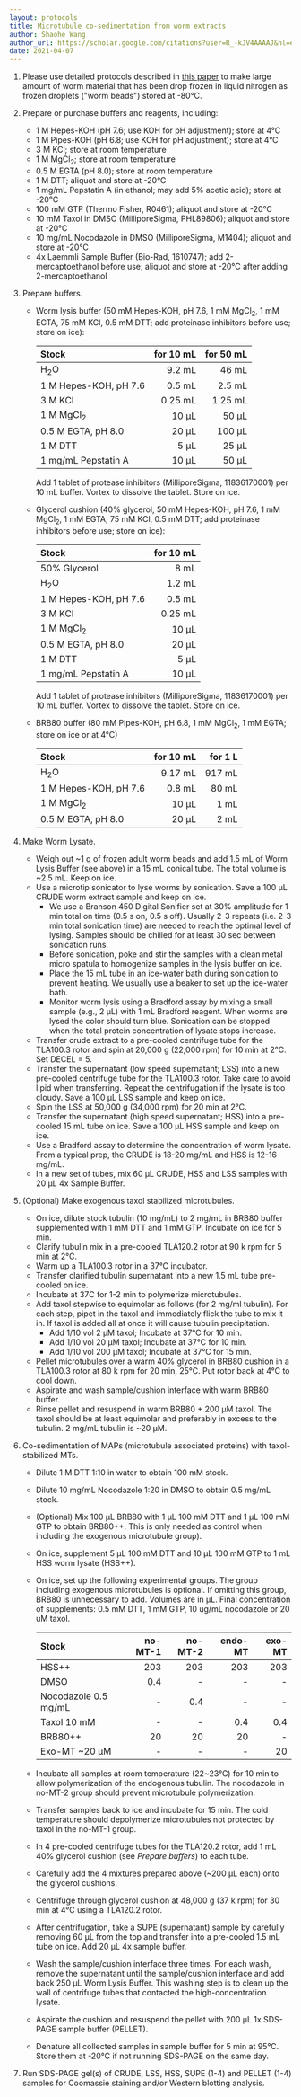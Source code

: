 ```yaml
---
layout: protocols
title: Microtubule co-sedimentation from worm extracts
author: Shaohe Wang
author_url: https://scholar.google.com/citations?user=R_-kJV4AAAAJ&hl=en
date: 2021-04-07
---
```


1. Please use detailed protocols described in [this paper](https://www.ncbi.nlm.nih.gov/pmc/articles/PMC3319706/) to make large amount of worm material that has been drop frozen in liquid nitrogen as frozen droplets ("worm beads") stored at -80°C.

1. Prepare or purchase buffers and reagents, including:

	- 1 M Hepes-KOH (pH 7.6; use KOH for pH adjustment); store at 4°C
	- 1 M Pipes-KOH (pH 6.8; use KOH for pH adjustment); store at 4°C
	- 3 M KCl; store at room temperature
	- 1 M MgCl<sub>2</sub>; store at room temperature
	- 0.5 M EGTA (pH 8.0); store at room temperature
	- 1 M DTT; aliquot and store at -20°C
	- 1 mg/mL Pepstatin A (in ethanol; may add 5% acetic acid); store at -20°C
	- 100 mM GTP (Thermo Fisher, R0461); aliquot and store at -20°C
	- 10 mM Taxol in DMSO (MilliporeSigma, PHL89806); aliquot and store at -20°C
	- 10 mg/mL Nocodazole in DMSO (MilliporeSigma, M1404); aliquot and store at -20°C
	- 4x Laemmli Sample Buffer (Bio-Rad, 1610747); add 2-mercaptoethanol before use; aliquot and store at -20°C after adding 2-mercaptoethanol

1. Prepare buffers.

	- Worm lysis buffer (50 mM Hepes-KOH, pH 7.6, 1 mM MgCl<sub>2</sub>, 1 mM EGTA, 75 mM KCl, 0.5 mM DTT; add proteinase inhibitors before use; store on ice):

		| Stock | for 10 mL | for 50 mL |
		|:---|---:|---:|
		| H<sub>2</sub>O	|	9.2 mL |	46 mL |
		| 1 M Hepes-KOH, pH 7.6 | 0.5 mL | 2.5 mL |
		| 3 M KCl | 0.25 mL | 1.25 mL |
		| 1 M MgCl<sub>2</sub> | 10 µL | 50 µL |
		| 0.5 M EGTA, pH 8.0 | 20 µL | 100 µL |
		| 1 M DTT | 5 µL | 25 µL |
		| 1 mg/mL Pepstatin A | 10 µL | 50 µL |

		Add 1 tablet of protease inhibitors (MilliporeSigma, 11836170001) per 10 mL buffer. Vortex to dissolve the tablet. Store on ice.

	- Glycerol cushion (40% glycerol, 50 mM Hepes-KOH, pH 7.6, 1 mM MgCl<sub>2</sub>, 1 mM EGTA, 75 mM KCl, 0.5 mM DTT; add proteinase inhibitors before use; store on ice):

		| Stock | for 10 mL |
		|:---|---:|
		| 50% Glycerol | 8 mL |
		| H<sub>2</sub>O	|	1.2 mL |
		| 1 M Hepes-KOH, pH 7.6 | 0.5 mL |
		| 3 M KCl | 0.25 mL |
		| 1 M MgCl<sub>2</sub> | 10 µL |
		| 0.5 M EGTA, pH 8.0 | 20 µL |
		| 1 M DTT | 5 µL |
		| 1 mg/mL Pepstatin A | 10 µL |

		Add 1 tablet of protease inhibitors (MilliporeSigma, 11836170001) per 10 mL buffer. Vortex to dissolve the tablet. Store on ice.

	- BRB80 buffer (80 mM Pipes-KOH, pH 6.8, 1 mM MgCl<sub>2</sub>, 1 mM EGTA; store on ice or at 4°C)

		| Stock | for 10 mL | for 1 L |
		|:---|---:|---:|
		| H<sub>2</sub>O	|	9.17 mL | 917 mL |
		| 1 M Hepes-KOH, pH 7.6 | 0.8 mL | 80 mL |
		| 1 M MgCl<sub>2</sub> | 10 µL | 1 mL |
		| 0.5 M EGTA, pH 8.0 | 20 µL | 2 mL |

1. Make Worm Lysate.

	- Weigh out ~1 g of frozen adult worm beads and add 1.5 mL of Worm Lysis Buffer (see above) in a 15 mL conical tube. The total volume is ~2.5 mL. Keep on ice.
	- Use a microtip sonicator to lyse worms by sonication. Save a 100 µL CRUDE worm extract sample and keep on ice.
		- We use a Branson 450 Digital Sonifier set at 30% amplitude for 1 min total on time (0.5 s on, 0.5 s off). Usually 2-3 repeats (i.e. 2-3 min total sonication time) are needed to reach the optimal level of lysing. Samples should be chilled for at least 30 sec between sonication runs.
		- Before sonication, poke and stir the samples with a clean metal micro spatula to homogenize samples in the lysis buffer on ice.
		- Place the 15 mL tube in an ice-water bath during sonication to prevent heating. We usually use a beaker to set up the ice-water bath.
		- Monitor worm lysis using a Bradford assay by mixing a small sample (e.g., 2 µL) with 1 mL Bradford reagent. When worms are lysed the color should turn blue. Sonication can be stopped when the total protein concentration of lysate stops increase.
	- Transfer crude extract to a pre-cooled centrifuge tube for the TLA100.3 rotor and spin at 20,000 g (22,000 rpm) for 10 min at 2°C. Set DECEL = 5.
	- Transfer the supernatant (low speed supernatant; LSS) into a new pre-cooled centrifuge tube for the TLA100.3 rotor. Take care to avoid lipid when transferring. Repeat the centrifugation if the lysate is too cloudy. Save a 100 µL LSS sample and keep on ice.
	- Spin the LSS at 50,000 g (34,000 rpm) for 20 min at 2°C.
	- Transfer the supernatant (high speed supernatant; HSS) into a pre-cooled 15 mL tube on ice. Save a 100 µL HSS sample and keep on ice.
	- Use a Bradford assay to determine the concentration of worm lysate. From a typical prep, the CRUDE is 18-20 mg/mL and HSS is 12-16 mg/mL.
	- In a new set of tubes, mix 60 µL CRUDE, HSS and LSS samples with 20 µL 4x Sample Buffer.

1. (Optional) Make exogenous taxol stabilized microtubules.

	- On ice, dilute stock tubulin (10 mg/mL) to 2 mg/mL in BRB80 buffer supplemented with 1 mM DTT and 1 mM GTP. Incubate on ice for 5 min.
	- Clarify tubulin mix in a pre-cooled TLA120.2 rotor at 90 k rpm for 5 min at 2°C.
	- Warm up a TLA100.3 rotor in a 37°C incubator.
	- Transfer clarified tubulin supernatant into a new 1.5 mL tube pre-cooled on ice.
	- Incubate at 37C for 1-2 min to polymerize microtubules.
	- Add taxol stepwise to equimolar as follows (for 2 mg/ml tubulin). For each step, pipet in the taxol and immediately flick the tube to mix it in. If taxol is added all at once it will cause tubulin precipitation.
		- Add 1/10 vol 2 µM taxol; Incubate at 37°C for 10 min.
		- Add 1/10 vol 20 µM taxol; Incubate at 37°C for 10 min.
		- Add 1/10 vol 200 µM taxol; Incubate at 37°C for 15 min.
	- Pellet microtubules over a warm 40% glycerol in BRB80 cushion in a TLA100.3 rotor at 80 k rpm for 20 min, 25°C. Put rotor back at 4°C to cool down.
	- Aspirate and wash sample/cushion interface with warm BRB80 buffer.
	- Rinse pellet and resuspend in warm BRB80 + 200 µM taxol. The taxol should be at least equimolar and preferably in excess to the tubulin. 2 mg/mL tubulin is ~20 µM.

1. Co-sedimentation of MAPs (microtubule associated proteins) with taxol-stabilized MTs.

	- Dilute 1 M DTT 1:10 in water to obtain 100 mM stock.
	- Dilute 10 mg/mL Nocodazole 1:20 in DMSO to obtain 0.5 mg/mL stock.
	- (Optional) Mix 100 µL BRB80 with 1 µL 100 mM DTT and 1 µL 100 mM GTP to obtain BRB80++. This is only needed as control when including the exogenous microtubule group).
	- On ice, supplement 5 µL 100 mM DTT and 10 µL 100 mM GTP to 1 mL HSS worm lysate (HSS++).
	- On ice, set up the following experimental groups. The group including exogenous microtubules is optional. If omitting this group, BRB80 is unnecessary to add. Volumes are in µL. Final concentration of supplements: 0.5 mM DTT, 1 mM GTP, 10 ug/mL nocodazole or 20 uM taxol.

		| Stock | no-MT-1 | no-MT-2 |	endo-MT |	exo-MT |
		|:---|---:|---:|---:|---:|
		| HSS++	|	203 | 203 | 203 | 203 |
		| DMSO | 0.4 | - | - | - |
		| Nocodazole 0.5 mg/mL | - | 0.4 | - | - |
		| Taxol 10 mM | - | - | 0.4 | 0.4 |
		| BRB80++ | 20 | 20 | 20 | - |
		| Exo-MT ~20 µM | - | - | - | 20 |

	- Incubate all samples at room temperature (22~23°C) for 10 min to allow polymerization of the endogenous tubulin. The nocodazole in no-MT-2 group should prevent microtubule polymerization.
	- Transfer samples back to ice and incubate for 15 min. The cold temperature should depolymerize microtubules not protected by taxol in the no-MT-1 group.
	- In 4 pre-cooled centrifuge tubes for the TLA120.2 rotor, add 1 mL 40% glycerol cushion (see _Prepare buffers_) to each tube.
	- Carefully add the 4 mixtures prepared above (~200 µL each) onto the glycerol cushions.
	- Centrifuge through glycerol cushion at 48,000 g (37 k rpm) for 30 min at 4°C using a TLA120.2 rotor.
	- After centrifugation, take a SUPE (supernatant) sample by carefully removing 60 µL from the top and transfer into a pre-cooled 1.5 mL tube on ice. Add 20 µL 4x sample buffer.
	- Wash the sample/cushion interface three times. For each wash, remove the supernatant until the sample/cushion interface and add back 250 µL Worm Lysis Buffer. This washing step is to clean up the wall of centrifuge tubes that contacted the high-concentration lysate.
	- Aspirate the cushion and resuspend the pellet with 200 µL 1x SDS-PAGE sample buffer (PELLET).
	- Denature all collected samples in sample buffer for 5 min at 95°C. Store them at -20°C if not running SDS-PAGE on the same day.

1. Run SDS-PAGE gel(s) of CRUDE, LSS, HSS, SUPE (1-4) and PELLET (1-4) samples for Coomassie staining and/or Western blotting analysis.
